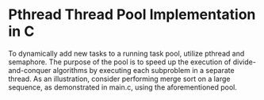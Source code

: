 # Pthread Thread Pool Implementation in C
To dynamically add new tasks to a running task pool, utilize pthread and semaphore.
The purpose of the pool is to speed up the execution of divide-and-conquer algorithms by executing each subproblem in a separate thread.
As an illustration, consider performing merge sort on a large sequence, as demonstrated in main.c, using the aforementioned pool.
